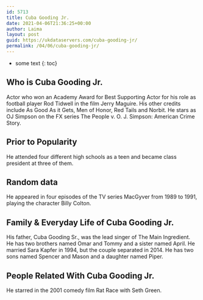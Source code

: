 ```yaml
---
id: 5713
title: Cuba Gooding Jr.
date: 2021-04-06T21:36:25+00:00
author: Laima
layout: post
guid: https://ukdataservers.com/cuba-gooding-jr/
permalink: /04/06/cuba-gooding-jr/
---
```


* some text
{: toc}


## Who is Cuba Gooding Jr.
                  
                  
                  
Actor who won an Academy Award for Best Supporting Actor for his role as football player Rod Tidwell in the film Jerry Maguire. His other credits include As Good As it Gets, Men of Honor, Red Tails and Norbit. He stars as OJ Simpson on the FX series The People v. O. J. Simpson: American Crime Story.
                  
              
            
              
            
                
                
                
## Prior to Popularity
                  
                  
                  
He attended four different high schools as a teen and became class president at three of them.
                  
              
            
              
            
                
                
                
## Random data
                  
                  
                  
He appeared in four episodes of the TV series MacGyver from 1989 to 1991, playing the character Billy Colton.
                  
              
            
              
            
                
                
                
## Family & Everyday Life of Cuba Gooding Jr.
                  
                  
                  
His father, Cuba Gooding Sr., was the lead singer of The Main Ingredient. He has two brothers named Omar and Tommy and a sister named April. He married Sara Kapfer in 1994, but the couple separated in 2014. He has two sons named Spencer and Mason and a daughter named Piper.
                  
              
            
              
            
                
                
                
## People Related With Cuba Gooding Jr.
                  
                  
                  
He starred in the 2001 comedy film Rat Race with Seth Green.
                  
              
            
              
            
                
              
            
              
              
            
            
              
            
          
          
          